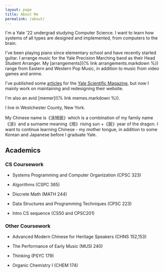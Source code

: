 ```yaml
---
layout: page
title: About Me
permalink: /about/
---
```


I'm a Yale '22 undergrad studying Computer Science. I want to learn how systems of all types are designed and implemented, from computers to the brain.

I've been playing piano since elementary school and have recently started guitar. I arrange music for the Yale Precision Marching band as their Head Student Arranger. My [arrangements]({% link arrangements.markdown %}) range from Eastern and Western Pop Music, in addition to music from video games and anime.

<p>I've published some <a href="http://www.yalescientific.org/?s=%22matt+tu%22" target="_blank">articles</a> for the <a href="http://www.yalescientific.org/" target="_blank">Yale Scientific Magazine</a>, but now I mainly work on maintaining and redesigning their website.</p>

I'm also an avid [memer]({% link memes.markdown %}).

I live in Westchester County, New York.

My Chinese name is《涂旭辰》which is a combination of my family name《涂》and a surname meaning《旭》rising sun +《辰》year of the dragon. I want to continue learning Chinese - my mother tongue, in addition to some Korean and Japanese before I graduate Yale.

## Academics

### CS Coursework

- Systems Programming and Computer Organization (CPSC 323)

- Algorithms (CSPC 365)

- Discrete Math (MATH 244)

- Data Structures and Programming Techniques (CPSC 223)

- Intro CS sequence (CS50 and CPSC201)

### Other Coursework

- Advanced Modern Chinese for Heritage Speakers (CHNS 152,153)

- The Performance of Early Music (MUSI 240)

- Thinking (PSYC 179)

- Organic Chemistry I (CHEM 174)

[jekyll-organization]: https://github.com/jekyll
